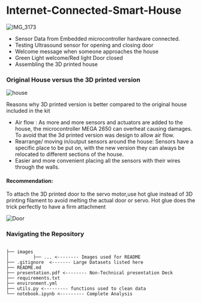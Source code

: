 # Internet-Connected-Smart-House
![IMG_3173](https://user-images.githubusercontent.com/74070082/151723021-02d6ce09-7025-42d1-b774-8ec367704b51.jpg)

- Sensor Data from Embedded microcontroller hardware connected. 
- Testing Ultrasound sensor for opening and closing door
- Welcome message when someone approaches the house
- Green Light welcome/Red light Door closed
- Assembling the 3D printed house

### Original House versus the 3D printed version
![house](https://user-images.githubusercontent.com/74070082/151723806-65ce9357-7009-4b05-b1d2-b01c6591db0c.png)

Reasons why 3D printed version is better compared to the original house included in the kit
- Air flow : As more and more sensors and actuators are added to the house, the
microcontroller MEGA 2650 can overheat causing damages. To avoid that the 3d printed
version was design to allow air flow.
- Rearrange/ moving in/output sensors around the house: Sensors have a specific place
to be put on, with the new version they can always be relocated to different sections of
the house.
- Easier and more convenient placing all the sensors with their wires through the walls.

#### Recommendation:
To attach the 3D printed door to the servo motor,use hot glue instead of 3D printing filament to
avoid melting the actual door or servo. Hot glue does the trick perfectly to have a firm attachment

![Door](https://user-images.githubusercontent.com/74070082/151723585-0e3d006f-37f7-495d-8d7d-75c456ea0596.png)


### Navigating the Repository
```

├── images
│         ├── ... <-------- Images used for README
├── .gitignore  <------- Large Datasets listed here
├── README.md
├── presentation.pdf <-------- Non-Technical presentation Deck
├── requirements.txt 
├── environment.yml
├── utils.py <--------- functions used to clean data
└── notebook.ipynb <--------- Complete Analysis
```
